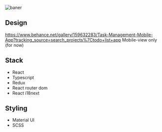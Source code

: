 ![baner](https://user-images.githubusercontent.com/72217754/229863176-24adcef6-d1ab-4889-85ff-c73d606c9815.png)

## Design
https://www.behance.net/gallery/159632283/Task-Management-Mobile-App?tracking_source=search_projects%7Ctodo+list+app
Mobile-view only (for now)

## Stack
  * React
  * Typescript
  * Redux
  * React router dom
  * React i18next

## Styling
  * Material UI
  * SCSS
